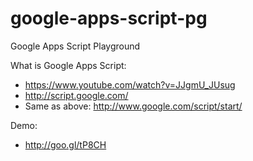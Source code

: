 google-apps-script-pg
=====================

Google Apps Script Playground

What is Google Apps Script:
- https://www.youtube.com/watch?v=JJgmU_JUsug
- http://script.google.com/
- Same as above: http://www.google.com/script/start/

Demo:
- http://goo.gl/tP8CH
